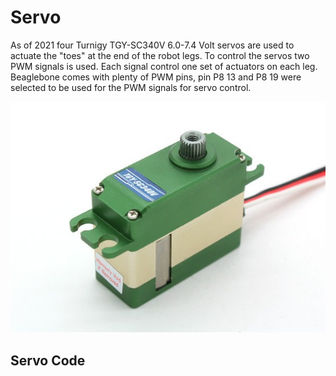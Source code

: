 
# Servo

As of 2021 four Turnigy TGY-SC340V 6.0-7.4 Volt servos are used to actuate the "toes" at the end of the robot legs. To control the servos two PWM signals is used. Each signal control one set of actuators on each leg. Beaglebone comes with plenty of PWM pins, pin P8 13 and P8 19 were selected to be used for the PWM signals for servo control.

![Turnigy](assets_servo/51627.jpg)

## Servo Code

